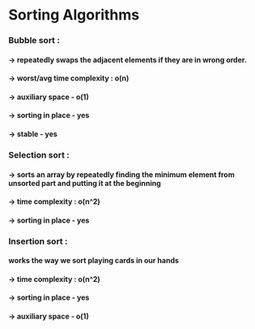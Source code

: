 # Sorting Algorithms
### Bubble sort :
#### -> repeatedly swaps the adjacent elements if they are in wrong order.
#### -> worst/avg time complexity : o(n)
#### -> auxiliary space - o(1)
#### -> sorting in place - yes
#### -> stable - yes

### Selection sort :
#### -> sorts an array by repeatedly finding the minimum element from unsorted part and putting it at the beginning
#### -> time complexity  : o(n^2)
#### -> sorting in place - yes

### Insertion sort :
#### works the way we sort playing cards in our hands
#### -> time complexity  : o(n^2)
#### -> sorting in place - yes
#### -> auxiliary space - o(1)
